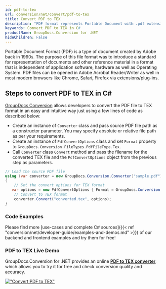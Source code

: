 ```yaml
---
id: pdf-to-tex
url: conversion/net/convert/pdf-to-tex
title: Convert PDF to TEX
description: "PDF format represents Portable Document with .pdf extension. Learn how to convert PDF to TEX file programmatically in C# language using GroupDocs.Conversion for .NET library."
keywords: Convert PDF to TEX in C#
productName: GroupDocs.Conversion for .NET
hideChildren: False
---
```


Portable Document Format (PDF) is a type of document created by Adobe back in 1990s. The purpose of this file format was to introduce a standard for representation of documents and other reference material in a format that is independent of application software, hardware as well as Operating System. PDF files can be opened in Adobe Acrobat Reader/Writer as well in most modern browsers like Chrome, Safari, Firefox via extensions/plug-ins.

## Steps to convert PDF to TEX in C#

[GroupDocs.Conversion](https://products.groupdocs.com/conversion/net) allows developers to convert the PDF file to TEX format in an easy and intuitive way just using a few lines of code as described below:

* Create an instance of `Converter` class and pass source PDF file path as a constructor parameter. You may specify absolute or relative file path as per your requirements. 
* Create an instance of `PdfConvertOptions` class and set `Format` property to `GroupDocs.Conversion.FileTypes.PdfFileType.Tex`.
* Call `Converter` class `Convert` method and pass the filename for the converted TEX file and the `PdfConvertOptions` object from the previous step as parameters.

```csharp
// Load the source PDF file
using (var converter = new GroupDocs.Conversion.Converter("sample.pdf"))
{
    // Set the convert options for TEX format
   var options = new PdfConvertOptions { Format = GroupDocs.Conversion.FileTypes.PdfFileType.Tex };
    // Convert to TEX format
    converter.Convert("converted.tex", options);
}
```

### Code Examples

Please find more [use-cases and complete C# sources]({{< ref "conversion/net/developer-guide/examples-and-demos.md" >}}) of our backend and frontend examples and try them for free!

### PDF to TEX Live Demo

GroupDocs.Conversion for .NET provides an online [**PDF to TEX converter**](https://products.groupdocs.app/conversion/pdf-to-tex), which allows you to try it for free and check conversion quality and accuracy.

[!["Convert PDF to TEX"](conversion/net/images/convert-to-tex/convert-pdf-to-tex.png)](https://products.groupdocs.app/conversion/pdf-to-tex)